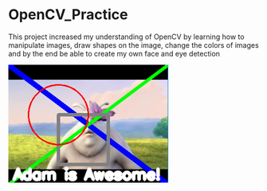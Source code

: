 # OpenCV_Practice

This project increased my understanding of OpenCV by learning how to manipulate images, draw shapes on the image, change the colors of images and by the end be able to create my own face and eye detection 

![Drawing shapes](https://raw.githubusercontent.com/amountcastlej/OpenCV_Practice/main/drawingShapes.png)
